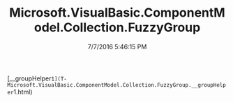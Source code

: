 ﻿---
title: Microsoft.VisualBasic.ComponentModel.Collection.FuzzyGroup
date: 7/7/2016 5:46:15 PM
---

[__groupHelper`1](T-Microsoft.VisualBasic.ComponentModel.Collection.FuzzyGroup.__groupHelper`1.html)
